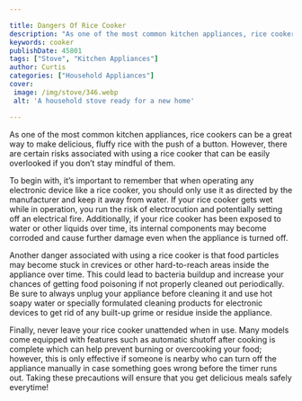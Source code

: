 ```yaml
---

title: Dangers Of Rice Cooker
description: "As one of the most common kitchen appliances, rice cookers can be a great way to make delicious, fluffy rice with the push of a bu...take a moment to check it out "
keywords: cooker
publishDate: 45801
tags: ["Stove", "Kitchen Appliances"]
author: Curtis
categories: ["Household Appliances"]
cover: 
 image: /img/stove/346.webp
 alt: 'A household stove ready for a new home'

---
```


As one of the most common kitchen appliances, rice cookers can be a great way to make delicious, fluffy rice with the push of a button. However, there are certain risks associated with using a rice cooker that can be easily overlooked if you don’t stay mindful of them.

To begin with, it’s important to remember that when operating any electronic device like a rice cooker, you should only use it as directed by the manufacturer and keep it away from water. If your rice cooker gets wet while in operation, you run the risk of electrocution and potentially setting off an electrical fire. Additionally, if your rice cooker has been exposed to water or other liquids over time, its internal components may become corroded and cause further damage even when the appliance is turned off.

Another danger associated with using a rice cooker is that food particles may become stuck in crevices or other hard-to-reach areas inside the appliance over time. This could lead to bacteria buildup and increase your chances of getting food poisoning if not properly cleaned out periodically. Be sure to always unplug your appliance before cleaning it and use hot soapy water or specially formulated cleaning products for electronic devices to get rid of any built-up grime or residue inside the appliance.

Finally, never leave your rice cooker unattended when in use. Many models come equipped with features such as automatic shutoff after cooking is complete which can help prevent burning or overcooking your food; however, this is only effective if someone is nearby who can turn off the appliance manually in case something goes wrong before the timer runs out. Taking these precautions will ensure that you get delicious meals safely everytime!
